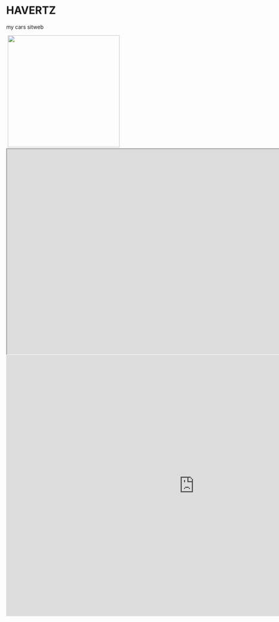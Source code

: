 # HAVERTZ
my cars sitweb
<!DOCTYPE html>
<html lang="en">
<head>
    <meta charset="UTF-8">
    <meta name="viewport" content="width=, initial-scale=1.0">
    <title>Document</title>
</head>
<body>
    <img src="google logo.webp" alt="">
    <img src="Chelsea_FC.svg.webp" width="300" alt=""> 
    <address><iframe src="https://www.google.com/maps/embed?pb=!1m18!1m12!1m3!1d25893.174678316755!2d-5.811578138526999!3d35.78405068526068!2m3!1f0!2f0!3f0!3m2!1i1024!2i768!4f13.1!3m3!1m2!1s0xd0c7f598a3e10bd%3A0x772a4b96165ba92d!2sTanja%20Marina%20Bay!5e0!3m2!1sfr!2sma!4v1761745290584!5m2!1sfr!2sma" width="1600" height="550" style="border:100;" allowfullscreen="" loading="lazy" referrerpolicy="no-referrer-when-downgrade"></iframe></address>
<address><iframe width="1007" height="700" src="https://www.youtube.com/embed/HD13eq_Pmp8" title="Learn HTML in 1 hour 🌎" frameborder="0" allow="accelerometer; autoplay; clipboard-write; encrypted-media; gyroscope; picture-in-picture; web-share" referrerpolicy="strict-origin-when-cross-origin" allowfullscreen></iframe></address>

</body>
</html>
